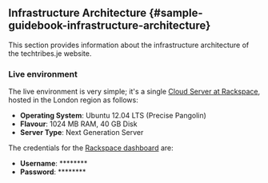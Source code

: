 ## Infrastructure Architecture {#sample-guidebook-infrastructure-architecture}This section provides information about the infrastructure architecture of the techtribes.je website.

### Live environment

The live environment is very simple; it's a single [Cloud Server at Rackspace](http://www.rackspace.com/cloud/servers/), hosted in the London region as follows:

- __Operating System__: Ubuntu 12.04 LTS (Precise Pangolin)
- __Flavour__: 1024 MB RAM, 40 GB Disk
- __Server Type__: Next Generation Server

The credentials for the [Rackspace dashboard](https://mycloud.rackspace.com) are:

- __Username__: ********
- __Password__: ********

